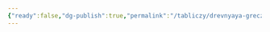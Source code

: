 ```yaml
---
{"ready":false,"dg-publish":true,"permalink":"/tabliczy/drevnyaya-grecziya/garmodij-i-aristogon/","dgPassFrontmatter":true}
---
```



